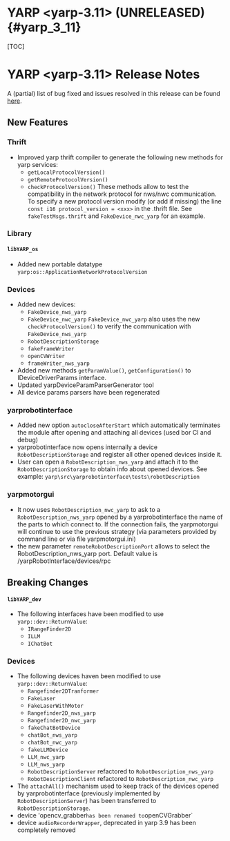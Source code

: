 YARP <yarp-3.11> (UNRELEASED)                                         {#yarp_3_11}
============================

[TOC]

YARP <yarp-3.11> Release Notes
=============================


A (partial) list of bug fixed and issues resolved in this release can be found
[here](https://github.com/robotology/yarp/issues?q=label%3A%22Fixed+in%3A+YARP+yarp-3.11%22).

New Features
----------------

### Thrift

* Improved yarp thrift compiler to generate the following new methods for yarp services:
  - `getLocalProtocolVersion()`
  - `getRemoteProtocolVersion()`
  - `checkProtocolVersion()`
  These methods allow to test the compatibility in the network protocol for nws/nwc communication.
  To specify a new protocol version modify (or add if missing) the line `const i16 protocol_version = <xxx>` in the .thrift file. 
  See `fakeTestMsgs.thrift` and `FakeDevice_nwc_yarp` for an example.
 
### Library

#### `libYARP_os`

* Added new portable datatype `yarp:os::ApplicationNetworkProtocolVersion` 

### Devices

* Added new devices:
  - `FakeDevice_nws_yarp`
  - `FakeDevice_nwc_yarp`
 `FakeDevice_nwc_yarp` also uses the new `checkProtocolVersion()` to verify the communication with `FakeDevice_nws_yarp`
  - `RobotDescriptionStorage`
  - `fakeFrameWriter`
  - `openCVWriter`
  - `frameWriter_nws_yarp`
* Added new methods `getParamValue()`, `getConfiguration()` to IDeviceDriverParams interface.
* Updated yarpDeviceParamParserGenerator tool
* All device params parsers have been regenerated

### yarprobotinterface

* Added new option `autocloseAfterStart` which automatically terminates the module after opening and attaching all devices (used bor CI and debug)
* yarprobotinterface now opens internally a device `RobotDescriptionStorage` and register all other opened devices inside it.
* User can open a `RobotDescription_nws_yarp` and attach it to the `RobotDescriptionStorage` to obtain info about opened devices. See example: 
`yarp\src\yarprobotinterface\tests\robotDescription`

### yarpmotorgui

* It now uses `RobotDescription_nwc_yarp` to ask to a `RobotDescription_nws_yarp` opened by a yarprobotinterface the name of the parts to which connect to.
If the connection fails, the yarpmotorgui will continue to use the previous strategy (via parameters provided by command line or via file yarpmotorgui.ini)
* the new parameter `remoteRobotDescriptionPort` allows to select the RobotDescription_nws_yarp port. Default value is /yarpRobotInterface/devices/rpc

Breaking Changes
----------------

#### `libYARP_dev`

* The following interfaces have been modified to use `yarp::dev::ReturnValue`:
  - `IRangeFinder2D`
  - `ILLM`
  - `IChatBot`

### Devices

* The following devices haven been modified to use `yarp::dev::ReturnValue`:
  - `Rangefinder2DTranformer`
  - `FakeLaser`
  - `FakeLaserWithMotor`
  - `Rangefinder2D_nws_yarp`
  - `Rangefinder2D_nwc_yarp`
  - `fakeChatBotDevice`
  - `chatBot_nws_yarp`
  - `chatBot_nwc_yarp`
  - `fakeLLMDevice`
  - `LLM_nwc_yarp`
  - `LLM_nws_yarp`
  - `RobotDescriptionServer` refactored to `RobotDescription_nws_yarp`
  - `RobotDescriptionClient` refactored to `RobotDescription_nwc_yarp`
* The `attachAll()` mechanism used to keep track of the devices opened by yarprobotinterface (previously implemented by `RobotDescriptionServer`)
  has been transferred to `RobotDescriptionStorage`.
* device 'opencv_grabber` has been renamed to `openCVGrabber`
* device `audioRecorderWrapper`, deprecated in yarp 3.9 has been completely removed

